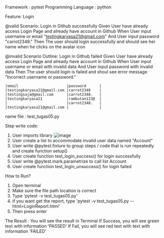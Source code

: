 Framework : pytest
Programming Language : python

Feature: Login

  @valid
  Scenario: Login in Github successfully
    Given User have already access Login Page and already have account in Github
    When User input username or email "testingkaryasa21@gmail.com"
    And User input password "carrot2348."
    Then The user should login successfully and should see her name when he clicks on the avatar icon
    
  @invalid
  Scenario Outline: Login in Github failed
    Given User have already access Login Page and already have account in Github
    When User input username or email with invalid data <email>
    And User input password with invalid data <password>
    Then The user should login is failed and shoul see error message "Incorrect username or password."
    
    |email                      |password      |
    |testingkaryasa21@gmail.com |carrot2348    |
    |testingsaja@gmail.com      |carrot2348.   |
    |testingkaryasa21           |rambutan123@  |
    |                           |carrot2348.   |
    |testingkaryasa21@gmail.com |              |
    
    
name file : test_tugas05.py

Step write code:
1. User imports library ![image](https://user-images.githubusercontent.com/49749221/136488888-e13bab59-eb39-4a0b-aad0-619ddec0420b.png)
2. User create a list to accommodate invalid user data named "Account"
3. User write @pytest.fixture to group steps / code that is run repeatedly and create function setup()
4. User create function test_login_success() for login successfully
5. User write @pytest.mark.parametrize to call list Account
6. User create function test_login_unsuccess() for login failed

How to Run? 
1. Open terminal
2. Make sure the file path location is correct
3. Type 'pytest -v test_tugas05.py'
4. if you want get the report, type 'pytest -v test_tugas05.py --html=LoginReport.html'
5. Then press enter

The Result : 
You will see the result in Terminal
If Success, you will see green text with information 'PASSED'
If Fail, you will see red text with text with information 'FAILED'



